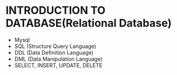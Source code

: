 # INTRODUCTION TO DATABASE(Relational Database)
- Mysql
- SQL (Structure Query Language)
- DDL (Data Definition Language)
- DML (Data Manipulation Language)
- SELECT, INSERT, UPDATE, DELETE